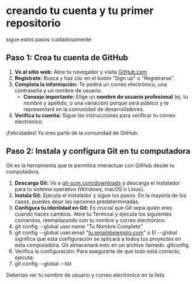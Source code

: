 # creando tu cuenta y tu primer repositorio
sigue estos pasos cuidadosamente

## Paso 1: Crea tu cuenta de GitHub

1. **Ve al sitio web:** Abre tu navegador y visita [GitHub.com](GitHub.com)
2. **Regístrate:** Busca y haz clic en el botón "Sign up" o "Registrarse".
3. **Completa la información:** Te pedirá un correo electrónico, una contraseña y un nombre de usuario.
   - **Consejo importante:** Elige un **nombre de usuario profesional** (ej. tu nombre y apellido, o
una variación) porque será público y te representará en la comunidad de desarrolladores.
4. **Verifica tu cuenta:** Sigue las instrucciones para verificar tu correo electrónico.
 
¡Felicidades! Ya eres parte de la comunidad de GitHub.

## Paso 2: Instala y configura Git en tu computadora

Git es la herramienta que te permitirá interactuar con GitHub desde tu computadora.

1. **Descarga Git:** Ve a [git-scm.com/downloads](git-scm.com/downloads) y descarga el instalador para tu sistema operativo
(Windows, macOS o Linux).
2. **Instala Git:** Ejecuta el instalador y sigue los pasos. En la mayoría de los casos, puedes dejar las
opciones predeterminadas.
3. **Configura tu identidad en Git:** Es crucial que Git sepa quién eres cuando haces cambios. Abre tu
Terminal y ejecuta los siguientes comandos, reemplazando con tu nombre y correo electrónico:
4. git config --global user.name "Tu Nombre Completo"
5. git config --global user.email "tu.email@ejemplo.com"
o El --global significa que esta configuración se aplicará a todos tus proyectos en esta
computadora. Git almacenará esto en un archivo llamado .gitconfig.
6. Verifica la configuración: Para asegurarte de que todo está correcto, ejecuta:
7. git config --global --list
   
Deberías ver tu nombre de usuario y correo electrónico en la lista.

